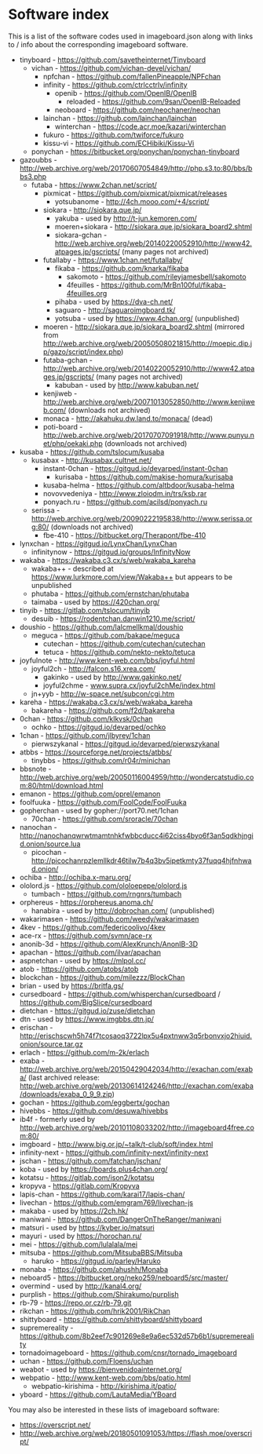 # Software index

This is a list of the software codes used in imageboard.json along with links to / info about the corresponding imageboard software.

- tinyboard - https://github.com/savetheinternet/Tinyboard
    - vichan - https://github.com/vichan-devel/vichan/
        - npfchan - https://github.com/fallenPineapple/NPFchan
        - infinity - https://github.com/ctrlcctrlv/infinity
            - openib - https://github.com/OpenIB/OpenIB
                - reloaded - https://github.com/9san/OpenIB-Reloaded
            - neoboard - https://github.com/neochaner/neochan
        - lainchan - https://github.com/lainchan/lainchan
            - winterchan - https://code.acr.moe/kazari/winterchan
        - fukuro - https://github.com/twiforce/fukuro
        - kissu-vi - https://github.com/ECHibiki/Kissu-Vi
    - ponychan - https://bitbucket.org/ponychan/ponychan-tinyboard
- gazoubbs - http://web.archive.org/web/20170607054849/http://php.s3.to:80/bbs/bbs3.php
    - futaba - https://www.2chan.net/script/
        - pixmicat - https://github.com/pixmicat/pixmicat/releases
            - yotsubanome - http://4ch.mooo.com/+4/script/
        - siokara - http://siokara.que.jp/
            - yakuba - used by http://t-jun.kemoren.com/
            - moeren+siokara - http://siokara.que.jp/siokara_board2.shtml
            - siokara-gchan - http://web.archive.org/web/20140220052910/http://www42.atpages.jp/gscripts/ (many pages not archived)
        - futallaby - https://www.1chan.net/futallaby/
            - fikaba - https://github.com/knarka/fikaba
                - sakomoto - https://github.com/rileyjamesbell/sakomoto
                - 4feuilles - https://github.com/MrBn100ful/fikaba-4feuilles.org
            - pihaba - used by https://dva-ch.net/
            - saguaro - http://saguaroimgboard.tk/
            - yotsuba - used by https://www.4chan.org/ (unpublished)
        - moeren - http://siokara.que.jp/siokara_board2.shtml (mirrored from http://web.archive.org/web/20050508021815/http://moepic.dip.jp/gazo/script/index.php)
        - futaba-gchan - http://web.archive.org/web/20140220052910/http://www42.atpages.jp/gscripts/ (many pages not archived)
            - kabuban - used by http://www.kabuban.net/
        - kenjiweb - http://web.archive.org/web/20071013052850/http://www.kenjiweb.com/ (downloads not archived)
        - monaca - http://akahuku.dw.land.to/monaca/ (dead)
        - poti-board - http://web.archive.org/web/20170707091918/http://www.punyu.net/php/oekaki.php (downloads not archived)
- kusaba - https://github.com/tslocum/kusaba
    - kusabax - http://kusabax.cultnet.net/
        - instant-0chan - https://gitgud.io/devarped/instant-0chan
            - kurisaba - https://github.com/makise-homura/kurisaba
        - kusaba-helma - https://github.com/altbdoor/kusaba-helma
        - novovvedeniya - http://www.zloiodm.in/trs/ksb.rar
        - ponyach.ru - https://github.com/acilsd/ponyach.ru
    - serissa - http://web.archive.org/web/20090222195838/http://www.serissa.org:80/ (downloads not archived)
        - fbe-410 - https://bitbucket.org/Therapont/fbe-410
- lynxchan - https://gitgud.io/LynxChan/LynxChan
    - infinitynow - https://gitgud.io/groups/InfinityNow
- wakaba - https://wakaba.c3.cx/s/web/wakaba_kareha
    - wakaba++ - described at https://www.lurkmore.com/view/Wakaba++ but appears to be unpublished
    - phutaba - https://github.com/ernstchan/phutaba
    - taimaba - used by https://420chan.org/
- tinyib - https://gitlab.com/tslocum/tinyib
    - desuib - https://rodentchan.danwin1210.me/script/
- doushio - https://github.com/lalcmellkmal/doushio
    - meguca - https://github.com/bakape/meguca
        - cutechan - https://github.com/cutechan/cutechan
        - tetuca - https://github.com/nekto-nekto/tetuca
- joyfulnote - http://www.kent-web.com/bbs/joyful.html
    - joyful2ch - http://falcon.s16.xrea.com/
        - gakinko - used by http://www.gakinko.net/
        - joyful2chme - www.supra.cx/joyful2chMe/index.html
    - jn+yyb - http://w-space.net/subcon/cgi.htm
- kareha - https://wakaba.c3.cx/s/web/wakaba_kareha
    - bakareha - https://github.com/f2d/bakareha
- 0chan - https://github.com/klkvsk/0chan
    - ochko - https://gitgud.io/devarped/ochko
- 1chan - https://github.com/jlbyrey/1chan
    - pierwszykanal - https://gitgud.io/devarped/pierwszykanal
- atbbs - https://sourceforge.net/projects/atbbs/
    - tinybbs - https://github.com/r04r/minichan
- bbsnote - http://web.archive.org/web/20050116004959/http://wondercatstudio.com:80/html/download.html
- emanon - https://github.com/oprel/emanon
- foolfuuka - https://github.com/FoolCode/FoolFuuka
- gopherchan - used by gopher://port70.net/1chan
    - 70chan - https://github.com/sroracle/70chan
- nanochan - http://nanochanqwrwtmamtnhkfwbbcducc4i62ciss4byo6f3an5qdkhjngid.onion/source.lua
    - picochan - http://picochanrpzlemllkdr46tilw7b4q3bv5ipetkmty37fuqq4hjfnhwad.onion/
- ochiba - http://ochiba.x-maru.org/
- ololord.js - https://github.com/ololoepepe/ololord.js
    - tumbach - https://github.com/rngnrs/tumbach
- orphereus - https://orphereus.anoma.ch/
    - hanabira - used by http://dobrochan.com/ (unpublished)
- wakarimasen - https://github.com/weedy/wakarimasen
- 4kev - https://github.com/federicoolivo/4kev
- ace-rx - https://github.com/svmn/ace-rx
- anonib-3d - https://github.com/AlexKrunch/AnonIB-3D
- apachan - https://github.com/ilvar/apachan
- aspnetchan - used by https://mlpol.cc/
- atob - https://github.com/atobs/atob
- blockchan - https://github.com/milezzz/BlockChan
- brian - used by https://britfa.gs/
- cursedboard - https://github.com/whisperchan/cursedboard / https://github.com/BigSlice/cursedboard
- dietchan - https://gitgud.io/zuse/dietchan
- dtn - used by https://www.imgbbs.dtn.jp/
- erischan - http://erischscwh5h74f7tcosaoq3722lpx5u4pxtnww3q5rbonvxjo2hiuid.onion/source.tar.gz
- erlach - https://github.com/m-2k/erlach
- exaba - http://web.archive.org/web/20150429042034/http://exachan.com/exaba/ (last archived release: http://web.archive.org/web/20130614124246/http://exachan.com/exaba/downloads/exaba_0_9_9.zip)
- gochan - https://github.com/eggbertx/gochan
- hivebbs - https://github.com/desuwa/hivebbs
- ib4f - formerly used by http://web.archive.org/web/20101108033202/http://imageboard4free.com:80/
- imgboard - http://www.big.or.jp/~talk/t-club/soft/index.html
- infinity-next - https://github.com/infinity-next/infinity-next
- jschan - https://github.com/fatchan/jschan/
- koba - used by https://boards.plus4chan.org/
- kotatsu - https://gitlab.com/ison2/kotatsu
- kropyva - https://gitlab.com/Kropyva
- lapis-chan - https://github.com/karai17/lapis-chan/
- livechan - https://github.com/emgram769/livechan-js
- makaba - used by https://2ch.hk/
- maniwani - https://github.com/DangerOnTheRanger/maniwani
- matsuri - used by https://kyber.io/matsuri
- mayuri - used by https://horochan.ru/
- mei - https://github.com/lulalala/mei
- mitsuba - https://github.com/MitsubaBBS/Mitsuba
    - haruko - https://gitgud.io/parley/Haruko
- monaba - https://github.com/ahushh/Monaba
- neboard5 - https://bitbucket.org/neko259/neboard5/src/master/
- overmind - used by http://kanal4.org/
- purplish - https://github.com/Shirakumo/purplish
- rb-79 - https://repo.or.cz/rb-79.git
- rikchan - https://github.com/hrik2001/RikChan
- shittyboard - https://github.com/shittyboard/shittyboard
- supremereality - https://github.com/8b2eef7c901269e8e9a6ec532d57b6b1/supremereality
- tornadoimageboard - https://github.com/cnsr/tornado_imageboard
- uchan - https://github.com/Floens/uchan
- weabot - used by https://bienvenidoainternet.org/
- webpatio - http://www.kent-web.com/bbs/patio.html
    - webpatio-kirishima - http://kirishima.it/patio/
- yboard - https://github.com/LautaMedia/YBoard

You may also be interested in these lists of imageboard software:
* https://overscript.net/
* http://web.archive.org/web/20180501091053/https://flash.moe/overscript/
